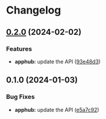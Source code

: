 # Changelog

## [0.2.0](https://github.com/googleapis/google-api-nodejs-client/compare/apphub-v0.1.0...apphub-v0.2.0) (2024-02-02)


### Features

* **apphub:** update the API ([93e48d3](https://github.com/googleapis/google-api-nodejs-client/commit/93e48d3c8ddd34991ade8c68dededf3016cd6643))

## 0.1.0 (2024-01-03)


### Bug Fixes

* **apphub:** update the API ([e5a7c92](https://github.com/googleapis/google-api-nodejs-client/commit/e5a7c92a2a50fb4873c72d86ed9448a52e1c3cf6))
